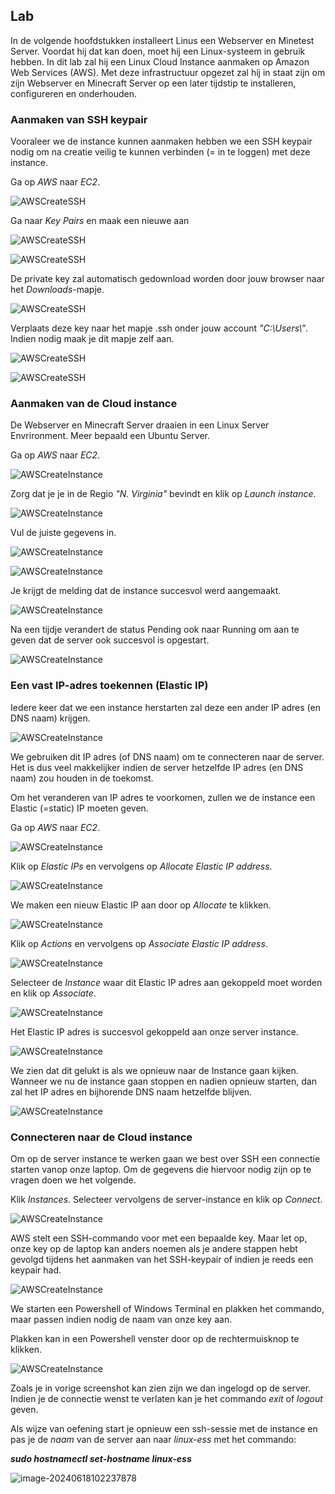 ## Lab <!-- {docsify-ignore} -->

In de volgende hoofdstukken installeert Linus een Webserver en Minetest Server. Voordat hij dat kan doen, moet hij een Linux-systeem in gebruik hebben. In dit lab zal hij een Linux Cloud Instance aanmaken op Amazon Web Services (AWS). Met deze infrastructuur opgezet zal hij in staat zijn om zijn Webserver en Minecraft Server op een later tijdstip te installeren, configureren en onderhouden. 

### Aanmaken van SSH keypair  

Vooraleer we de instance kunnen aanmaken hebben we een SSH keypair nodig om na creatie veilig te kunnen verbinden (= in te loggen) met deze instance.

Ga op *AWS* naar *EC2*.

![AWSCreateSSH](../images/01/02_lab/AWSCreateSSH_0_Compute.png)

Ga naar *Key Pairs* en maak een nieuwe aan

![AWSCreateSSH](../images/01/02_lab/AWSCreateSSH_1_KeyPairs.png)

![AWSCreateSSH](../images/01/02_lab/AWSCreateSSH_2_CreateKeyPair.png)

De private key zal automatisch gedownload worden door jouw browser naar het *Downloads*-mapje.

![AWSCreateSSH](../images/01/02_lab/AWSCreateSSH_3_KeyPairCreated.png)

Verplaats deze key naar het mapje .ssh onder jouw account *"C:\Users\\<jouw loginnaam>"*. Indien nodig maak je dit mapje zelf aan.

![AWSCreateSSH](../images/01/02_lab/AWSCreateSSH_4_KeyPairCut.png)

![AWSCreateSSH](../images/01/02_lab/AWSCreateSSH_5_KeyPairPaste.png)



### Aanmaken van de Cloud instance 

De Webserver en Minecraft Server draaien in een Linux Server Envrironment. Meer bepaald een Ubuntu Server.   

Ga op *AWS* naar *EC2*.

![AWSCreateInstance](../images/01/02_lab/AWSCreateInstance_0_Compute.png)

Zorg dat je je in de Regio *"N. Virginia"* bevindt en klik op *Launch instance*.

![AWSCreateInstance](../images/01/02_lab/AWSCreateInstance_1_LaunchInstance.png)

Vul de juiste gegevens in.

![AWSCreateInstance](../images/01/02_lab/AWSCreateInstance_2_InstanceSettings_1.png)

![AWSCreateInstance](../images/01/02_lab/AWSCreateInstance_2_InstanceSettings_2.png)

Je krijgt de melding dat de instance succesvol werd aangemaakt.

![AWSCreateInstance](../images/01/02_lab/AWSCreateInstance_3_SuccesFullInitiated.png)

Na een tijdje verandert de status Pending ook naar Running om aan te geven dat de server ook succesvol is  opgestart.

![AWSCreateInstance](../images/01/02_lab/AWSCreateInstance_4_RunningState.png)



### Een vast IP-adres toekennen (Elastic IP)

Iedere keer dat we een instance herstarten zal deze een ander IP adres (en DNS naam) krijgen. 

![AWSCreateInstance](../images/01/02_lab/AWSElasticIP_0_IPChange.png)





We gebruiken dit IP adres (of DNS naam) om te connecteren naar de server. Het is dus veel makkelijker indien de server hetzelfde IP adres (en DNS naam) zou houden in de toekomst. 

Om het veranderen van IP adres te voorkomen, zullen we de instance een Elastic (=static) IP moeten geven.

Ga op *AWS* naar *EC2*.

![AWSCreateInstance](../images/01/02_lab/AWSElasticIP_1_Compute.png)



Klik op *Elastic IPs* en vervolgens op *Allocate Elastic IP address*.

![AWSCreateInstance](../images/01/02_lab/AWSElasticIP_2_AllocateElasticIP.png)



We maken een nieuw Elastic IP aan door op *Allocate* te klikken.

![AWSCreateInstance](../images/01/02_lab/AWSElasticIP_3_CreateElasticIP.png)



Klik op *Actions* en vervolgens op *Associate Elastic IP address*.

![AWSCreateInstance](../images/01/02_lab/AWSElasticIP_4_AssociateElasticIP.png)



Selecteer de *Instance* waar dit Elastic IP adres aan gekoppeld moet worden en klik op *Associate*.

![AWSCreateInstance](../images/01/02_lab/AWSElasticIP_5_Associate.png)



Het Elastic IP adres is succesvol gekoppeld aan onze server instance.

![AWSCreateInstance](../images/01/02_lab/AWSElasticIP_6_Success.png)

We zien dat dit gelukt is als we opnieuw naar de Instance gaan kijken. Wanneer we nu de instance gaan stoppen en nadien opnieuw starten, dan zal het IP adres en bijhorende DNS naam hetzelfde blijven.

![AWSCreateInstance](../images/01/02_lab/AWSElasticIP_7_Success_2.png)







### Connecteren naar de Cloud instance

Om op de server instance te werken gaan we best over SSH een connectie starten vanop onze laptop. Om de gegevens die hiervoor nodig zijn op te vragen doen we het volgende.

Klik *Instances*. Selecteer vervolgens de server-instance en klik op *Connect*.

![AWSCreateInstance](../images/01/02_lab/AWSConnectInstance_0_Connect.png)





AWS stelt een SSH-commando voor met een bepaalde key. 
Maar let op, onze key op de laptop kan anders noemen als je andere stappen hebt gevolgd tijdens het aanmaken van het SSH-keypair of indien je reeds een keypair had.

![AWSCreateInstance](../images/01/02_lab/AWSConnectInstance_1_CopyCommand.png)





We starten een Powershell of Windows Terminal en plakken het commando, maar passen indien nodig de naam van onze key aan.

Plakken kan in een Powershell venster door op de rechtermuisknop te klikken.

![AWSCreateInstance](../images/01/02_lab/AWSConnectInstance_2_Connect_Logout.png)

Zoals je in vorige screenshot kan zien zijn we dan ingelogd op de server. Indien je de connectie wenst te verlaten kan je het commando *exit* of *logout* geven.





Als wijze van oefening start je opnieuw een ssh-sessie met de instance en pas je de *naam* van de server aan naar *linux-ess* met het commando:

***sudo hostnamectl set-hostname linux-ess***



![image-20240618102237878](../images/01/02_lab/image-20240618102237878.png)